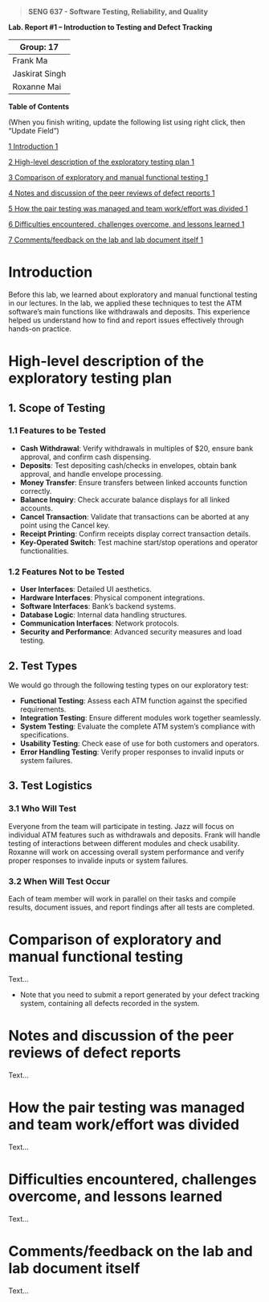 > **SENG 637 - Software Testing, Reliability, and Quality**

**Lab. Report \#1 – Introduction to Testing and Defect Tracking**

| Group: 17 |
| ------------------- |
| Frank Ma            |
| Jaskirat Singh      |
| Roxanne Mai         |

**Table of Contents**

(When you finish writing, update the following list using right click, then
“Update Field”)

[1 Introduction 1](#_Toc439194677)

[2 High-level description of the exploratory testing plan 1](#_Toc439194678)

[3 Comparison of exploratory and manual functional testing 1](#_Toc439194679)

[4 Notes and discussion of the peer reviews of defect reports 1](#_Toc439194680)

[5 How the pair testing was managed and team work/effort was
divided 1](#_Toc439194681)

[6 Difficulties encountered, challenges overcome, and lessons
learned 1](#_Toc439194682)

[7 Comments/feedback on the lab and lab document itself 1](#_Toc439194683)

# Introduction

Before this lab, we learned about exploratory and manual functional testing in our lectures. In the lab, we applied these techniques to test the ATM software’s main functions like withdrawals and deposits. This experience helped us understand how to find and report issues effectively through hands-on practice.

# High-level description of the exploratory testing plan


## 1. Scope of Testing

### 1.1 Features to be Tested

- **Cash Withdrawal**: Verify withdrawals in multiples of $20, ensure bank approval, and confirm cash dispensing.
- **Deposits**: Test depositing cash/checks in envelopes, obtain bank approval, and handle envelope processing.
- **Money Transfer**: Ensure transfers between linked accounts function correctly.
- **Balance Inquiry**: Check accurate balance displays for all linked accounts.
- **Cancel Transaction**: Validate that transactions can be aborted at any point using the Cancel key.
- **Receipt Printing**: Confirm receipts display correct transaction details.
- **Key-Operated Switch**: Test machine start/stop operations and operator functionalities.

### 1.2 Features Not to be Tested

- **User Interfaces**: Detailed UI aesthetics.
- **Hardware Interfaces**: Physical component integrations.
- **Software Interfaces**: Bank’s backend systems.
- **Database Logic**: Internal data handling structures.
- **Communication Interfaces**: Network protocols.
- **Security and Performance**: Advanced security measures and load testing.

## 2. Test Types

We would go through the following testing types on our exploratory test:

- **Functional Testing**: Assess each ATM function against the specified requirements.
- **Integration Testing**: Ensure different modules work together seamlessly.
- **System Testing**: Evaluate the complete ATM system’s compliance with specifications.
- **Usability Testing**: Check ease of use for both customers and operators.
- **Error Handling Testing**: Verify proper responses to invalid inputs or system failures.

## 3. Test Logistics

### 3.1 Who Will Test

Everyone from the team will participate in testing. Jazz will focus on individual ATM features such as withdrawals and deposits. Frank will handle testing of interactions between different modules and check usability. Roxanne will work on accessing overall system performance and verify proper responses to invalide inputs or system failures.

### 3.2 When Will Test Occur

Each of team member will work in parallel on their tasks and compile results, document issues, and report findings after all tests are completed.

# Comparison of exploratory and manual functional testing

Text…

- Note that you need to submit a report generated by your defect tracking
  system, containing all defects recorded in the system.

# Notes and discussion of the peer reviews of defect reports

Text…

# How the pair testing was managed and team work/effort was divided

Text…

# Difficulties encountered, challenges overcome, and lessons learned

Text…

# Comments/feedback on the lab and lab document itself

Text…
